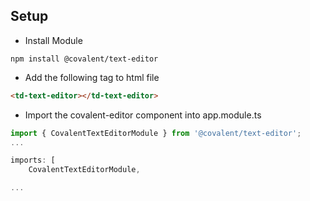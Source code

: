 ## Setup

* Install Module
```
npm install @covalent/text-editor
```
* Add the following tag to html file
```html
<td-text-editor></td-text-editor>
```
* Import the covalent-editor component into app.module.ts
```typescript
import { CovalentTextEditorModule } from '@covalent/text-editor';
...

imports: [
    CovalentTextEditorModule,

...
```
